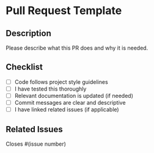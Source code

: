 # Pull Request Template

##  Description
Please describe what this PR does and why it is needed.

## Checklist

- [ ] Code follows project style guidelines
- [ ] I have tested this thoroughly
- [ ] Relevant documentation is updated (if needed)
- [ ] Commit messages are clear and descriptive
- [ ] I have linked related issues (if applicable)

##  Related Issues
Closes #(issue number)
